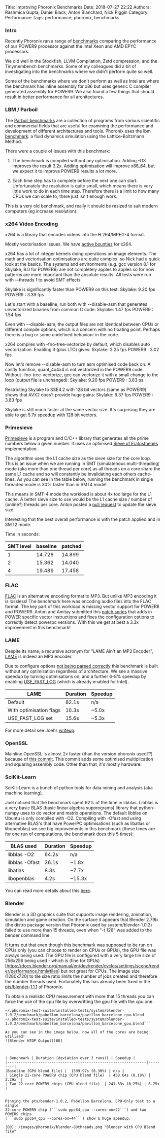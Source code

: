 ﻿Title: Improving Phoronix Benchmarks
Date: 2018-07-27 22:22
Authors: Rashmica Gupta, Daniel Black, Anton Blanchard, Nick Piggin
Category: Performance
Tags: performance, phoronix, benchmarks
 

### Intro

Recently Phoronix ran a range of
[benchmarks](https://www.phoronix.com/scan.php?page=article&item=power9-talos-2&num=1)
comparing the performance of our POWER9 processor against the Intel Xeon and AMD
EPYC processors. 

We did well in the Stockfish, LLVM Compilation, Zstd compression, and the
Tinymembench benchmarks. Some of my colleagues did a bit of investigating into
the benchmarks where we didn't perform quite so well.

Some of the benchmarks where we don't perform as well as Intel are where the
benchmark has inline assembly for x86 but uses generic C compiler generated
assembly for POWER9. We also found a few things that should result in better
performance for all architectures.


### LBM / Parboil 

The [Parboil benchmarks](http://impact.crhc.illinois.edu/parboil/parboil.aspx) are a
collection of programs from various scientific and commercial fields that are
useful for examining the performance and development of different architectures
and tools.  Phoronix uses the lbm
[benchmark](https://www.spec.org/cpu2006/Docs/470.lbm.html): a fluid dynamics
simulation using the Lattice-Boltzmann Method.


There were a couple of issues with this benchmark:

1. The benchmark is compiled without any optimisation. Adding -O3 improves the
   result 3.2x. Adding optimisation will improve x86_64, but we expect it to
improve POWER9 results a lot more.


2. Each time step has to complete before the next one can start.  Unfortunately
   the resolution is quite small, which means there is very little work to do in
each time step. Therefore there is a limit to how many CPUs we can scale to,
there just isn't enough work.

This is a very old benchmark, and really it should be resized to suit modern
computers (eg increase resolution).


### x264 Video Encoding
x264 is a library that encodes videos into the H.264/MPEG-4 format.

Mostly vectorisation issues. We have [active bounties](https://www.bountysource.com/teams/ibm/bounties) for x264.


x264 has a lot of integer kernels doing operations on image elements. The math
and vectorisation optimisations are quite complex, so Nick had a quick look at
the basics.  The systems and environments (e.g. gcc version 8.1 for Skylake, 8.0
for POWER9) are not completely apples to apples so for now patterns are more
important than the absolute results. All tests were run with --threads 1 to
avoid SMT effects.

Skylake is significantly faster than POWER9 on this test: Skylake: 9.20 fps
POWER9 : 3.39 fps

Let's start with a baseline, run both with --disable-asm that generates
unvectorized binaries from common C code: Skylake: 1.47 fps POWER9 : 1.54 fps

Even with --disable-asm, the output files are not identical between CPUs or
different compile options, which is a concern with no floating point. Perhaps
there is a bug or some undefined behaviour in the code.

x264 compiles with -fno-tree-vectorize by default, which disables auto
vectorization. Enabling it (plus LTO) gives: Skylake: 2.25 fps POWER9 : 3.02 fps

Now let's remove --disable-asm to turn asm optimised code back on. A costly
function, quant_4x4x4 is not vectorized in the POWER9 code.  Without
-fno-tree-vectorize, gcc can vectorize it with a small change to the loop
(output file is unchanged): Skylake: 9.20 fps POWER9 : 3.83 ps

Restricting Skylake to SSE4.2 with 128 bit vectors (same as POWER9) shows that
AVX2 does't provide huge gains: Skylake: 8.37 fps POWER9 : 3.83 fps

Skylake is still much faster at the same vector size. It's surprising they are
able to get 5.7x speedup with 128 bit vectors. 


### Primesieve

[Primesieve](https://primesieve.org/) is a program and C/C++
library that generates all the prime numbers below a given number. It uses an
optimised [Sieve of Eratosthenes](https://upload.wikimedia.org/wikipedia/commons/b/b9/Sieve_of_Eratosthenes_animation.gif)
implementation.

The algorithm uses the L1 cache size as the sieve size for the core loop.  This
is an issue when we are running in SMT (simulatenous multi-threading) mode (aka
more than one thread per core) as all threads on a core share the same L1 cache
and so will constantly be invalidating each others cache-lines. As you can see
in the table below, running the benchmark in single threaded mode is 30% faster
than in SMT4 mode!

This means in SMT-4 mode the workload is about 4x too large for the L1 cache.  A
better sieve size to use would be the L1 cache size / number of (online?)
threads per core. Anton posted a [pull request](https://github.com/kimwalisch/primesieve/pull/54) to update the sieve
size.






Interesting that the best overall performance is with the patch applied and in
SMT2 mode.

Time in seconds:

|SMT level   |    baseline   |     patched|
|------------|---------------|----------|
|1           |    14.728     | 14.899	|
|2           |    15.362     | 14.040	|
|4           |    19.489     | 17.458	|



### FLAC

[FLAC](https://xiph.org/flac/) is an alternative encoding format to
MP3. But unlike MP3 encoding it is lossless!  The benchmark here was encoding
audio files into the FLAC format. The key part of this workload is missing
vector support for POWER8 and POWER9. Anton and Amitay submitted this
[patch series](http://lists.xiph.org/pipermail/flac-dev/2018-July/006351.html) that
adds in POWER specific vector instructions and fixes the configuration options
to correctly detect powerpc versions. With this we get at best a 3.3x
improvement in this benchmark!


### LAME 

Despite its name, a recursive acronym for "LAME Ain't an MP3 Encoder",
[LAME](http://lame.sourceforge.net/) is indeed an MP3 encoder.

Due to configure options [not being parsed correctly](https://sourceforge.net/p/lame/mailman/message/36371506/) this
benchmark is built without any optimisation regardless of architecture. We see a
massive speedup by turning optimisations on, and a further 6-8% speedup by
enabling
[USE_FAST_LOG](https://sourceforge.net/p/lame/mailman/message/36372005/) (which
is already enabled for Intel).

| LAME | Duration | Speedup |
|---------|-------------|--|
| Default | 82.1s | n/a |
| With optimisation flags | 16.3s | ~5.0x |
| USE_FAST_LOG set | 15.6s | ~5.3x  |

For more detail see Joel's
[writeup](https://shenki.github.io/LameMP3-on-Power9/).

### OpenSSL

Mainline OpenSSL is almost 2x faster (than the version phoronix used??) because
of [this commit](https://github.com/openssl/openssl/commit/68f6d2a02c8cc30c5c737fc948b7cf023a234b47).
This commit adds some optimised multiplication and squaring assembly code.
Other than that, it's mostly hardware.


### SciKit-Learn

SciKit-Learn is a bunch of python tools for data mining and
analysis (aka machine learning).

Joel noticed that the benchmark spent 92% of the time in libblas. Libblas is a
very basic BLAS (basic linear algebra supprograms) library that python-numpy
uses to do vector and matrix operations.  The default libblas on Ubuntu is only
compiled with -O2. Compiling with -Ofast and using alternative BLAS's that have
PowerPC optimisations (such as libatlas or libopenblas) we see big improvements
in this benchmark (these times are for one run of computations, the benchmark
does this 5 times):


| BLAS used | Duration | Speedup |
|---------|-------------|--|
| libblas -O2 |64.2s | n/a |
| libblas -Ofast |  36.1s | ~1.8x |
| libatlas | 8.3s | ~7.7x  |
|libopenblas | 4.2s | ~15.3x |


You can read more details about this
[here](https://shenki.github.io/Scikit-Learn-on-Power9/).


### Blender

Blender is a 3D graphics suite that supports image rendering,
animation, simulation and game creation. On the surface it appears that Blender
2.79b (the distro package version that Phoronix used by system/blender-1.0.2)
failed to use more than 15 threads, even when "-t 128" was added to the bender
command line.

It turns out that even though this benchmark was supposed to be run on CPUs only
(you can choose to render on CPUs or GPUs), the GPU file was always being used.
The GPU file is configured with a very large tile size of 256x256 being used -
which is (fine for
GPUs)[https://docs.blender.org/manual/en/dev/render/cycles/settings/scene/render/performance.html#tiles]
but not great for CPUs. The image size (1280x720) to tile size ratio limits the
number of jobs created and therefore the number threads used. Fortunately this
has already been fixed in the
[pts/blender-1.1.1](https://openbenchmarking.org/test/pts/blender) of Phoronix.

To obtain a realistic CPU measurement with more that 15 threads you can force
the use of the cpu file by overwritting the gpu file with the cpu one:

```$ cp
~/.phoronix-test-suite/installed-tests/system/blender-1.0.2/benchmark/pabellon_barcelona/pavillon_barcelone_cpu.blend
~/.phoronix-test-suite/installed-tests/system/blender-1.0.2/benchmark/pabellon_barcelona/pavillon_barcelone_gpu.blend```

As you can see in the image below, now all of the cores are being utilised!
![Blender HTOP Output][00]



| Benchmark | Duration (deviation over 3 runs)) | Speedup |
|--------------------------------|------------------------------|---------|
|Baseline (GPU blend file) |  1509.97s (0.30%) | n/a |
| Single 22-core POWER9 chip (CPU blend file)  | 458.64s (0.19%) | 3.29x  |
| Two 22-core POWER9 chips (CPU blend file)  | 241.33s (0.25%) | 6.25x |


Pinning the pts/bender-1.0.2, Pabellon Barcelona, CPU-Only test to a single
22-core POWER9 chip (```sudo ppc64_cpu --cores-on=22```) and two POWER9 chips
(```sudo ppc64_cpu --cores-on=44```) show a huge speedup.

[00]: /images/phoronix/blender-88threads.png "Blender with CPU Blend file"



